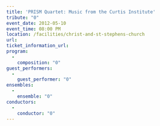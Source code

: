 ```yaml
---
title: 'PRISM Quartet: Music from the Curtis Institute'
tribute: "0"
event_date: 2012-05-10
event_time: 08:00 PM
location: /facilities/christ-and-st-stephens-church
url: 
ticket_information_url: 
program: 
  -
    composition: "0"
guest_performers: 
  -
    guest_performer: "0"
ensembles: 
  -
    ensemble: "0"
conductors: 
  -
    conductor: "0"
---
```

